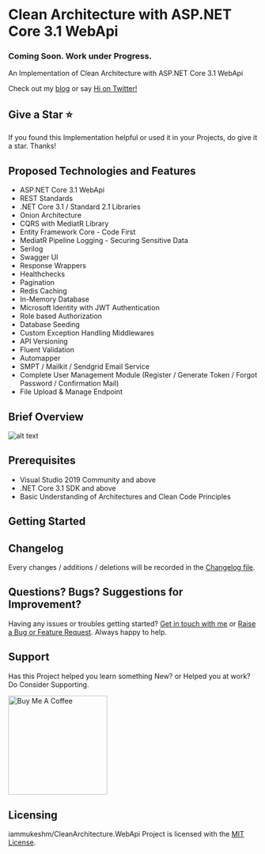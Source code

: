 # Clean Architecture with ASP.NET Core 3.1 WebApi
### Coming Soon. Work under Progress.
An Implementation of Clean Architecture with ASP.NET Core 3.1 WebApi

Check out my [blog](https://www.codewithmukesh.com) or say [Hi on Twitter!](https://twitter.com/codewithmukesh)

## Give a Star ⭐️
If you found this Implementation helpful or used it in your Projects, do give it a star. Thanks!

## Proposed Technologies and Features
- ASP.NET Core 3.1 WebApi
- REST Standards
- .NET Core 3.1 / Standard 2.1 Libraries
- Onion Architecture
- CQRS with MediatR Library
- Entity Framework Core - Code First
- MediatR Pipeline Logging - Securing Sensitive Data
- Serilog
- Swagger UI
- Response Wrappers
- Healthchecks
- Pagination
- Redis Caching
- In-Memory Database
- Microsoft Identity with JWT Authentication
- Role based Authorization
- Database Seeding
- Custom Exception Handling Middlewares
- API Versioning
- Fluent Validation
- Automapper
- SMPT / Mailkit / Sendgrid Email Service
- Complete User Management Module (Register / Generate Token / Forgot Password / Confirmation Mail)
- File Upload & Manage Endpoint

## Brief Overview
![alt text](https://www.codewithmukesh.com/wp-content/uploads/2020/06/Onion-Architecture-In-ASP.NET-Core.png)

## Prerequisites
- Visual Studio 2019 Community and above
- .NET Core 3.1 SDK and above
- Basic Understanding of Architectures and Clean Code Principles

## Getting Started

## Changelog
Every changes / additions / deletions will be recorded in the [Changelog file](https://github.com/iammukeshm/CleanArchitecture.WebApi/blob/master/CHANGELOG.md).

## Questions? Bugs? Suggestions for Improvement?
Having any issues or troubles getting started? [Get in touch with me](https://www.codewithmukesh.com/contact) or [Raise a Bug or Feature Request](https://github.com/iammukeshm/CleanArchitecture.WebApi/issues/new/choose). Always happy to help.

## Support
Has this Project helped you learn something New? or Helped you at work? Do Consider Supporting.

<a href="https://www.buymeacoffee.com/codewithmukesh" target="_blank"><img src="https://cdn.buymeacoffee.com/buttons/default-orange.png" alt="Buy Me A Coffee" width="200"  ></a>


## Licensing
iammukeshm/CleanArchitecture.WebApi Project is licensed with the [MIT License](https://github.com/iammukeshm/CleanArchitecture.WebApi/blob/master/LICENSE).
